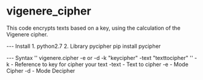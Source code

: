 # vigenere_cipher

This code encrypts texts based on a key, using the calculation of the Vigenere cipher.

--- Install
    1. python2.7
    2. Library pycipher
       pip install pycipher
       
--- Syntax
    '' vigenere.cipher -e or -d -k "keycipher" -text "texttocipher" ''
    -k - Reference to key for cipher your text
    -text - Text to cipher
    -e - Mode Cipher
    -d - Mode Decipher
